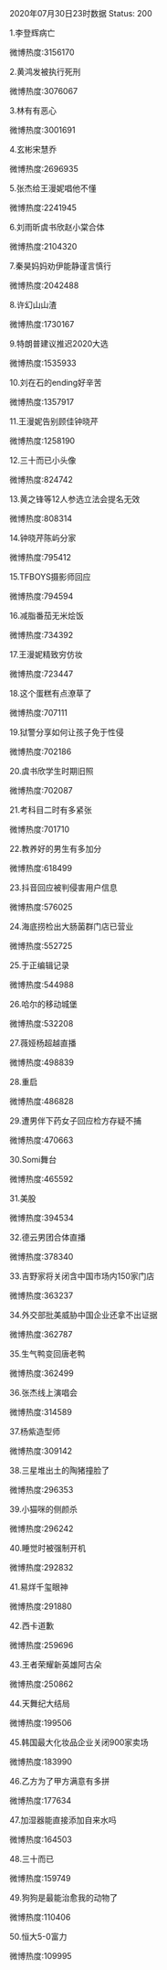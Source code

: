 2020年07月30日23时数据
Status: 200

1.李登辉病亡

微博热度:3156170

2.黄鸿发被执行死刑

微博热度:3076067

3.林有有恶心

微博热度:3001691

4.玄彬宋慧乔

微博热度:2696935

5.张杰给王漫妮唱他不懂

微博热度:2241945

6.刘雨昕虞书欣赵小棠合体

微博热度:2104320

7.秦昊妈妈劝伊能静谨言慎行

微博热度:2042488

8.许幻山山渣

微博热度:1730167

9.特朗普建议推迟2020大选

微博热度:1535933

10.刘在石的ending好辛苦

微博热度:1357917

11.王漫妮告别顾佳钟晓芹

微博热度:1258190

12.三十而已小头像

微博热度:824742

13.黄之锋等12人参选立法会提名无效

微博热度:808314

14.钟晓芹陈屿分家

微博热度:795412

15.TFBOYS摄影师回应

微博热度:794594

16.减脂番茄无米烩饭

微博热度:734392

17.王漫妮精致穷仿妆

微博热度:723447

18.这个蛋糕有点潦草了

微博热度:707111

19.狱警分享如何让孩子免于性侵

微博热度:702186

20.虞书欣学生时期旧照

微博热度:702087

21.考科目二时有多紧张

微博热度:701710

22.教养好的男生有多加分

微博热度:618499

23.抖音回应被判侵害用户信息

微博热度:576025

24.海底捞检出大肠菌群门店已营业

微博热度:552725

25.于正编辑记录

微博热度:544988

26.哈尔的移动城堡

微博热度:532208

27.薇娅杨超越直播

微博热度:498839

28.重启

微博热度:486828

29.遭男伴下药女子回应检方存疑不捕

微博热度:470663

30.Somi舞台

微博热度:465592

31.美股

微博热度:394534

32.德云男团合体直播

微博热度:378340

33.吉野家将关闭含中国市场内150家门店

微博热度:363237

34.外交部批美威胁中国企业还拿不出证据

微博热度:362787

35.生气鸭变回唐老鸭

微博热度:362499

36.张杰线上演唱会

微博热度:314589

37.杨紫造型师

微博热度:309142

38.三星堆出土的陶猪撞脸了

微博热度:296353

39.小猫咪的侧颜杀

微博热度:296242

40.睡觉时被强制开机

微博热度:292832

41.易烊千玺眼神

微博热度:291880

42.西卡道歉

微博热度:259696

43.王者荣耀新英雄阿古朵

微博热度:250862

44.天舞纪大结局

微博热度:199506

45.韩国最大化妆品企业关闭900家卖场

微博热度:183990

46.乙方为了甲方满意有多拼

微博热度:177634

47.加湿器能直接添加自来水吗

微博热度:164503

48.三十而已

微博热度:159749

49.狗狗是最能治愈我的动物了

微博热度:110406

50.恒大5-0富力

微博热度:109995

